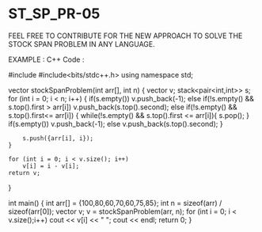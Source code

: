 # ST_SP_PR-05


FEEL FREE TO CONTRIBUTE FOR THE NEW APPROACH TO SOLVE THE STOCK SPAN PROBLEM IN ANY LANGUAGE.

EXAMPLE :
C++ Code :


#include<iostream>
#include<bits/stdc++.h>
using namespace std;

vector<int> stockSpanProblem(int arr[], int n)
{
    vector<int> v;
    stack<pair<int,int>> s;
    for (int i = 0; i < n; i++)
    {
        if(s.empty())
            v.push_back(-1);
        else if(!s.empty() && s.top().first > arr[i])
            v.push_back(s.top().second);
        else if(!s.empty() && s.top().first<= arr[i])
        {
            while(!s.empty() && s.top().first <= arr[i]){
                s.pop();
            }
            if(s.empty())
                v.push_back(-1);
            else
                v.push_back(s.top().second);
        }

        s.push({arr[i], i});
    }

    for (int i = 0; i < v.size(); i++)
        v[i] = i - v[i];
    return v;
}

int main()
{
    int arr[] = {100,80,60,70,60,75,85};
    int n = sizeof(arr) / sizeof(arr[0]);
    vector<int> v;
   v = stockSpanProblem(arr, n);
   for (int i = 0; i < v.size();i++)
       cout << v[i] << " ";
   cout << endl;
   return 0;
}
